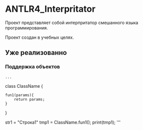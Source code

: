 # ANTLR4_Interpritator

Проект представляет собой интерпритатор смешанного языка программирования.

Проект создан в учебных целях.

## Уже реализованно

### Поддержка объектов
    ...
 class ClassName {
    
    fun1(params){
        return params;
    } 
 }
 
 str1 = "Строка1"
 tmp1 = ClassName.fun1();
 print(tmp1);
 '''
